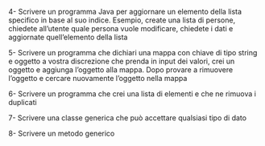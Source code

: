 
4- Scrivere un programma Java per aggiornare un elemento della lista specifico in base al suo indice. Esempio, create una lista di persone, chiedete all’utente quale persona vuole modificare, chiedete i dati e aggiornate quell’elemento della lista



5- Scrivere un programma che dichiari una mappa con chiave di tipo string e oggetto a vostra discrezione che prenda in input dei valori, crei un oggetto e aggiunga l’oggetto alla mappa. Dopo provare a rimuovere l’oggetto e cercare nuovamente l’oggetto nella mappa



6- Scrivere un programma che crei una lista di elementi e che ne rimuova i duplicati



7- Scrivere una classe generica che può accettare qualsiasi tipo di dato

8- Scrivere un metodo generico


